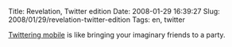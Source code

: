 Title: Revelation, Twitter edition
Date: 2008-01-29 16:39:27
Slug: 2008/01/29/revelation-twitter-edition
Tags: en, twitter


[Twittering mobile][1] is like bringing your imaginary friends to a party.

   [1]: http://help.twitter.com/index.php?pg=kb.page&id=14
